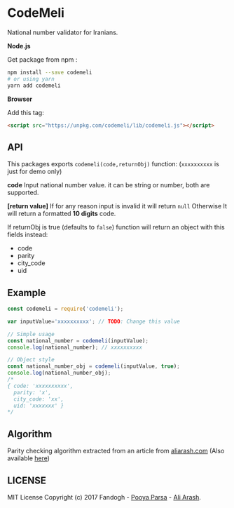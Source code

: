 # CodeMeli
National number validator for Iranians.

**Node.js**

Get package from npm :
```bash
npm install --save codemeli
# or using yarn
yarn add codemeli
```

**Browser**

Add this tag:
```html
<script src="https://unpkg.com/codemeli/lib/codemeli.js"></script> 
```

## API
This packages exports `codemeli(code,returnObj)` function: (`xxxxxxxxxx` is just for demo only)

**code**
Input national number value. it can be string or number, both are supported.

**[return value]**
If for any reason input is invalid it will return `null` Otherwise It will return a formatted **10 digits** code.

If returnObj is true (defaults to `false`) function will return an object with this fields instead:
- code
- parity
- city_code
- uid

## Example

```js
const codemeli = require('codemeli');

var inputValue='xxxxxxxxxx'; // TODO: Change this value

// Simple usage
const national_number = codemeli(inputValue);
console.log(national_number); // xxxxxxxxxx

// Object style
const national_number_obj = codemeli(inputValue, true);
console.log(national_number_obj);
/*
{ code: 'xxxxxxxxxx',
  parity: 'x',
  city_code: 'xx',
  uid: 'xxxxxxx' }
*/
``` 

## Algorithm
Parity checking algorithm extracted from an article from [aliarash.com](http://www.aliarash.com/article/codemeli/codemeli.htm)
(Also available [here](https://fandogh.github.io/codemeli/codemeli.html))

## LICENSE
MIT License Copyright (c) 2017 Fandogh - [Pooya Parsa](mailto:pooya@pi0.ir) - [Ali Arash](mailto:admin@aliarash.com).
